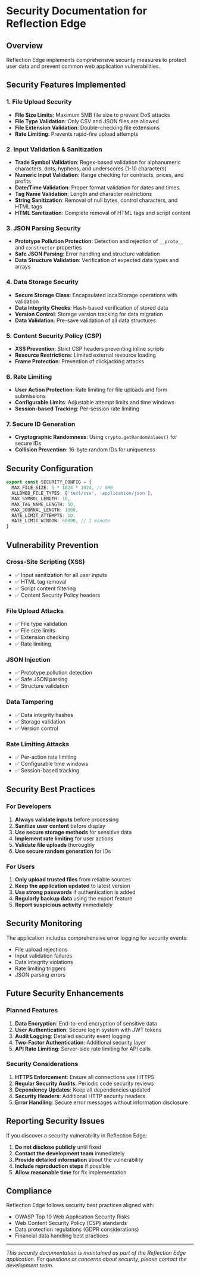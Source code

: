 # Security Documentation for Reflection Edge

## Overview
Reflection Edge implements comprehensive security measures to protect user data and prevent common web application vulnerabilities.

## Security Features Implemented

### 1. File Upload Security
- **File Size Limits**: Maximum 5MB file size to prevent DoS attacks
- **File Type Validation**: Only CSV and JSON files are allowed
- **File Extension Validation**: Double-checking file extensions
- **Rate Limiting**: Prevents rapid-fire upload attempts

### 2. Input Validation & Sanitization
- **Trade Symbol Validation**: Regex-based validation for alphanumeric characters, dots, hyphens, and underscores (1-10 characters)
- **Numeric Input Validation**: Range checking for contracts, prices, and profits
- **Date/Time Validation**: Proper format validation for dates and times
- **Tag Name Validation**: Length and character restrictions
- **String Sanitization**: Removal of null bytes, control characters, and HTML tags
- **HTML Sanitization**: Complete removal of HTML tags and script content

### 3. JSON Parsing Security
- **Prototype Pollution Protection**: Detection and rejection of `__proto__` and `constructor` properties
- **Safe JSON Parsing**: Error handling and structure validation
- **Data Structure Validation**: Verification of expected data types and arrays

### 4. Data Storage Security
- **Secure Storage Class**: Encapsulated localStorage operations with validation
- **Data Integrity Checks**: Hash-based verification of stored data
- **Version Control**: Storage version tracking for data migration
- **Data Validation**: Pre-save validation of all data structures

### 5. Content Security Policy (CSP)
- **XSS Prevention**: Strict CSP headers preventing inline scripts
- **Resource Restrictions**: Limited external resource loading
- **Frame Protection**: Prevention of clickjacking attacks

### 6. Rate Limiting
- **User Action Protection**: Rate limiting for file uploads and form submissions
- **Configurable Limits**: Adjustable attempt limits and time windows
- **Session-based Tracking**: Per-session rate limiting

### 7. Secure ID Generation
- **Cryptographic Randomness**: Using `crypto.getRandomValues()` for secure IDs
- **Collision Prevention**: 16-byte random IDs for uniqueness

## Security Configuration

```typescript
export const SECURITY_CONFIG = {
  MAX_FILE_SIZE: 5 * 1024 * 1024, // 5MB
  ALLOWED_FILE_TYPES: ['text/csv', 'application/json'],
  MAX_SYMBOL_LENGTH: 10,
  MAX_TAG_NAME_LENGTH: 50,
  MAX_JOURNAL_LENGTH: 1000,
  RATE_LIMIT_ATTEMPTS: 10,
  RATE_LIMIT_WINDOW: 60000, // 1 minute
}
```

## Vulnerability Prevention

### Cross-Site Scripting (XSS)
- ✅ Input sanitization for all user inputs
- ✅ HTML tag removal
- ✅ Script content filtering
- ✅ Content Security Policy headers

### File Upload Attacks
- ✅ File type validation
- ✅ File size limits
- ✅ Extension checking
- ✅ Rate limiting

### JSON Injection
- ✅ Prototype pollution detection
- ✅ Safe JSON parsing
- ✅ Structure validation

### Data Tampering
- ✅ Data integrity hashes
- ✅ Storage validation
- ✅ Version control

### Rate Limiting Attacks
- ✅ Per-action rate limiting
- ✅ Configurable time windows
- ✅ Session-based tracking

## Security Best Practices

### For Developers
1. **Always validate inputs** before processing
2. **Sanitize user content** before display
3. **Use secure storage methods** for sensitive data
4. **Implement rate limiting** for user actions
5. **Validate file uploads** thoroughly
6. **Use secure random generation** for IDs

### For Users
1. **Only upload trusted files** from reliable sources
2. **Keep the application updated** to latest version
3. **Use strong passwords** if authentication is added
4. **Regularly backup data** using the export feature
5. **Report suspicious activity** immediately

## Security Monitoring

The application includes comprehensive error logging for security events:
- File upload rejections
- Input validation failures
- Data integrity violations
- Rate limiting triggers
- JSON parsing errors

## Future Security Enhancements

### Planned Features
1. **Data Encryption**: End-to-end encryption of sensitive data
2. **User Authentication**: Secure login system with JWT tokens
3. **Audit Logging**: Detailed security event logging
4. **Two-Factor Authentication**: Additional security layer
5. **API Rate Limiting**: Server-side rate limiting for API calls

### Security Considerations
1. **HTTPS Enforcement**: Ensure all connections use HTTPS
2. **Regular Security Audits**: Periodic code security reviews
3. **Dependency Updates**: Keep all dependencies updated
4. **Security Headers**: Additional HTTP security headers
5. **Error Handling**: Secure error messages without information disclosure

## Reporting Security Issues

If you discover a security vulnerability in Reflection Edge:

1. **Do not disclose publicly** until fixed
2. **Contact the development team** immediately
3. **Provide detailed information** about the vulnerability
4. **Include reproduction steps** if possible
5. **Allow reasonable time** for fix implementation

## Compliance

Reflection Edge follows security best practices aligned with:
- OWASP Top 10 Web Application Security Risks
- Web Content Security Policy (CSP) standards
- Data protection regulations (GDPR considerations)
- Financial data handling best practices

---

*This security documentation is maintained as part of the Reflection Edge application. For questions or concerns about security, please contact the development team.* 